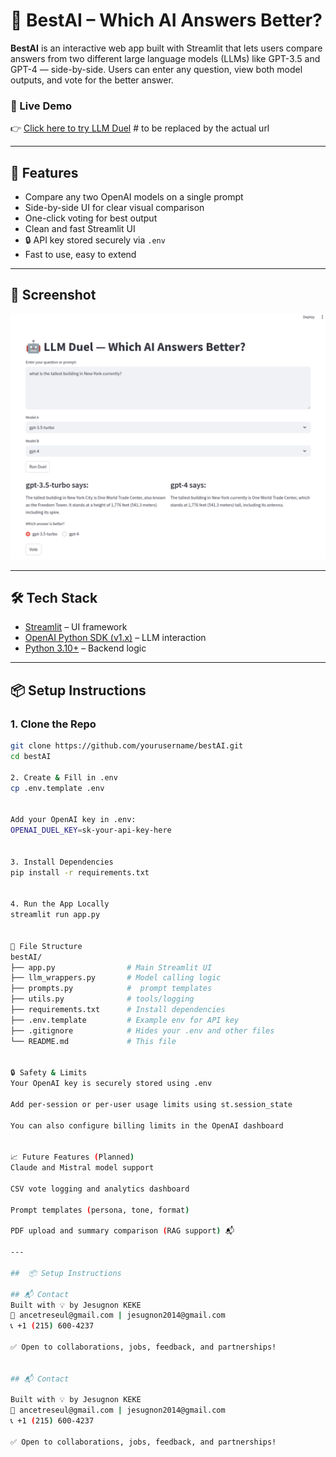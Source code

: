 # 🤖 BestAI – Which AI Answers Better?

**BestAI** is an interactive web app built with Streamlit that lets users compare answers from two different large language models (LLMs) like GPT-3.5 and GPT-4 — side-by-side. Users can enter any question, view both model outputs, and vote for the better answer.

### 🌟 Live Demo
👉 [Click here to try LLM Duel](https://llm-duel.streamlit.app) # to be replaced by the actual url

---

## 🚀 Features

- Compare any two OpenAI models on a single prompt
- Side-by-side UI for clear visual comparison
- One-click voting for best output
- Clean and fast Streamlit UI
- 🔒 API key stored securely via `.env`
- Fast to use, easy to extend

---

## 📸 Screenshot

![BestAI Screenshot](./screenshot.png)

---

## 🛠 Tech Stack

- [Streamlit](https://streamlit.io/) – UI framework
- [OpenAI Python SDK (v1.x)](https://github.com/openai/openai-python) – LLM interaction
- [Python 3.10+](https://www.python.org/) – Backend logic

---

## 📦 Setup Instructions

### 1. Clone the Repo
```bash
git clone https://github.com/yourusername/bestAI.git
cd bestAI

2. Create & Fill in .env
cp .env.template .env


Add your OpenAI key in .env:
OPENAI_DUEL_KEY=sk-your-api-key-here


3. Install Dependencies
pip install -r requirements.txt


4. Run the App Locally
streamlit run app.py


📁 File Structure
bestAI/
├── app.py                # Main Streamlit UI
├── llm_wrappers.py       # Model calling logic
├── prompts.py            #  prompt templates
├── utils.py              # tools/logging
├── requirements.txt      # Install dependencies
├── .env.template         # Example env for API key
├── .gitignore            # Hides your .env and other files
└── README.md             # This file


🔒 Safety & Limits
Your OpenAI key is securely stored using .env

Add per-session or per-user usage limits using st.session_state

You can also configure billing limits in the OpenAI dashboard


📈 Future Features (Planned)
Claude and Mistral model support

CSV vote logging and analytics dashboard

Prompt templates (persona, tone, format)

PDF upload and summary comparison (RAG support) 📬 

---

##  📦 Setup Instructions

## 📬 Contact
Built with 💡 by Jesugnon KEKE
📧 ancetreseul@gmail.com | jesugnon2014@gmail.com
📞 +1 (215) 600-4237

✅ Open to collaborations, jobs, feedback, and partnerships!


## 📬 Contact

Built with 💡 by Jesugnon KEKE  
📧 ancetreseul@gmail.com | jesugnon2014@gmail.com  
📞 +1 (215) 600-4237  

✅ Open to collaborations, jobs, feedback, and partnerships!
